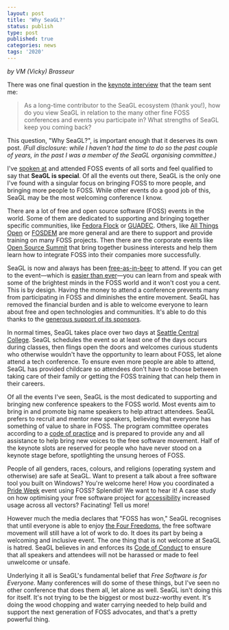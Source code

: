 ```yaml
---
layout: post
title: 'Why SeaGL?'
status: publish
type: post
published: true
categories: news
tags: '2020'
---
```

_by VM (Vicky) Brasseur_

There was one final question in the [keynote interview](/news/2020/09/08/vmbrasseur-keynote-interview.html) that the team sent me:

> As a long-time contributor to the SeaGL ecosystem (thank you!), how do you view SeaGL in relation to the many other fine FOSS conferences and events you participate in? What strengths of SeaGL keep you coming back?

This question, "Why SeaGL?", is important enough that it deserves its own post. _(Full disclosure: while I haven't had the time to do so the past couple of years, in the past I was a member of the SeaGL organising committee.)_

I've [spoken at](http://vmbrasseur.com/presentations/) and attended FOSS events of all sorts and feel qualified to say that **SeaGL is special**. Of all the events out there, SeaGL is the only one I've found with a singular focus on bringing FOSS to more people, and bringing more people to FOSS. While other events do a good job of this, SeaGL may be the most welcoming conference I know.

There are a lot of free and open source software (FOSS) events in the world. Some of them are dedicated to supporting and bringing together specific communities, like [Fedora Flock](https://flocktofedora.org) or [GUADEC](https://events.gnome.org/e/guadec2020). Others, like [All Things Open](https://www.allthingsopen.org) or [FOSDEM](http://fosdem.org) are more general and are there to support and provide training on many FOSS projects. Then there are the corporate events like [Open Source Summit](https://events.linuxfoundation.org/open-source-summit-north-america/) that bring together business interests and help them learn how to integrate FOSS into their companies more successfully.

SeaGL is now and always has been [free-as-in-beer](https://en.wiktionary.org/wiki/free_as_in_beer) to attend. If you can get to the event—which is [easier than ever](/news/2020/05/05/virtualconf-2020.html)—you can learn from and speak with some of the brightest minds in the FOSS world and it won't cost you a cent. This is by design. Having the money to attend a conference prevents many from participating in FOSS and diminishes the entire movement. SeaGL has removed the financial burden and is able to welcome everyone to learn about free and open technologies and communities. It's able to do this thanks to the [generous support of its sponsors](/sponsors/SeaGL_Exhibitor_Sponsor_Prospectus_2020.pdf).

In normal times, SeaGL takes place over two days at [Seattle Central College](https://seattlecentral.edu). SeaGL schedules the event so at least one of the days occurs during classes, then flings open the doors and welcomes curious students who otherwise wouldn't have the opportunity to learn about FOSS, let alone attend a tech conference. To ensure even more people are able to attend, SeaGL has provided childcare so attendees don't have to choose between taking care of their family or getting the FOSS training that can help them in their careers.

Of all the events I've seen, SeaGL is the most dedicated to supporting and bringing new conference speakers to the FOSS world. Most events aim to bring in and promote big name speakers to help attract attendees. SeaGL prefers to recruit and mentor new speakers, believing that everyone has something of value to share in FOSS. The program committee operates according to a [code of practice](/news/2020/07/13/code_of_practice.html) and is prepared to provide any and all assistance to help bring new voices to the free software movement. Half of the keynote slots are reserved for people who have never stood on a keynote stage before, spotlighting the unsung heroes of FOSS.<!--Not mentioning the awards here since I'm not sure whether they're happening this year.-->

People of all genders, races, colours, and religions (operating system and otherwise) are safe at SeaGL. Want to present a talk about a free software tool you built on Windows? You're welcome here! How you coordinated a [Pride Week](https://en.wikipedia.org/wiki/Gay_pride) event using FOSS? Splendid! We want to hear it! A case study on how optimising your free software project for [accessibility](https://en.wikipedia.org/wiki/Web_accessibility) increased usage across all vectors? Facinating! Tell us more!

However much the media declares that "FOSS has won," SeaGL recognises that until everyone is able to enjoy [the Four Freedoms](https://en.wikipedia.org/wiki/Free_software#Definition_and_the_Four_Essential_Freedoms_of_Free_Software), the free software movement will still have a lot of work to do. It does its part by being a welcoming and inclusive event. The one thing that is not welcome at SeaGL is hatred. SeaGL believes in and enforces its [Code of Conduct](/code_of_conduct.html) to ensure that all speakers and attendees will not be harassed or made to feel unwelcome or unsafe.

Underlying it all is SeaGL's fundamental belief that _Free Software is for Everyone._ Many conferences will do some of these things, but I've seen no other conference that does them all, let alone as well. SeaGL isn't doing this for itself. It's not trying to be the biggest or most buzz-worthy event. It's doing the wood chopping and water carrying needed to help build and support the next generation of FOSS advocates, and that's a pretty powerful thing.

